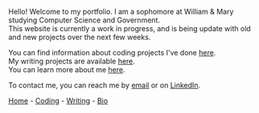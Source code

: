 Hello! Welcome to my portfolio. I am a sophomore at William & Mary studying Computer Science and Government.  
This website is currently a work in progress, and is being update with old and new projects over the next few weeks.  

You can find information about coding projects I've done [here](https://caroline-mccain.github.io/projects).  
My writing projects are available [here](https://caroline-mccain.github.io/writing).  
You can learn more about me [here](https://caroline-mccain.github.io/bio).  

To contact me, you can reach me by [email](mailto:cfmccain@email.wm.edu) or on [LinkedIn](https://www.linkedin.com/in/caroline-mccain/).

[Home](https://caroline-mccain.github.io/) - [Coding](https://caroline-mccain.github.io/projects) - [Writing](https://caroline-mccain.github.io/writing) - [Bio](https://caroline-mccain.github.io/bio)
